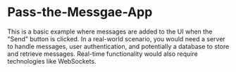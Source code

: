 # Pass-the-Messgae-App
This is a basic example where messages are added to the UI when the "Send" button is clicked. In a real-world scenario, you would need a server to handle messages, user authentication, and potentially a database to store and retrieve messages. Real-time functionality would also require technologies like WebSockets. 
